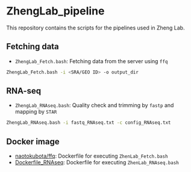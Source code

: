 # ZhengLab_pipeline

This repository contains the scripts for the pipelines used in Zheng Lab.

## Fetching data

- `ZhengLab_Fetch.bash`: Fetching data from the server using `ffq`

```bash
ZhengLab_Fetch.bash -i <SRA/GEO ID> -o output_dir
```

## RNA-seq

- `ZhengLab_RNAseq.bash`: Quality check and trimming by `fastp` and mapping by `STAR`

```bash
ZhengLab_RNAseq.bash -i fastq_RNAseq.txt -c config_RNAseq.txt
```

## Docker image

- [naotokubota/ffq](https://github.com/NaotoKubota/ffq): Dockerfile for executing `ZhenLab_Fetch.bash`
- [Dockerfile_RNAseq](https://github.com/NaotoKubota/ZhengLab_pipeline/blob/main/Dockerfile_RNAseq): Dockerfile for executing `ZhenLab_RNAseq.bash`
